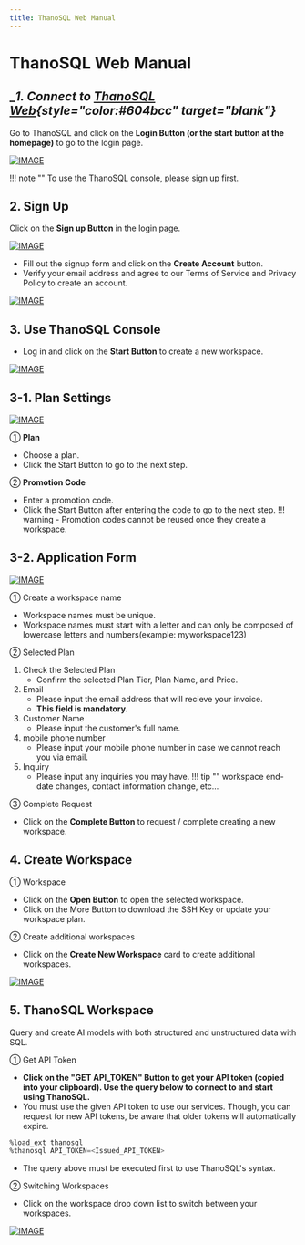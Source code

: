 ```yaml
---
title: ThanoSQL Web Manual
---
```


# __ThanoSQL Web Manual__

## __1. Connect to [ThanoSQL Web](https://www.thanosql.ai/en/){style="color:#604bcc" target="_blank"}__

Go to ThanoSQL and click on the **Login Button (or the start button at the homepage)** to go to the login page.

[![IMAGE](/en/img/getting_started/img0.png)](/en/img/getting_started/img0.png)

!!! note ""
      To use the ThanoSQL console, please sign up first.

## __2. Sign Up__

Click on the **Sign up Button** in the login page.

[![IMAGE](/en/img/getting_started/img1.png)](/en/img/getting_started/img1.png)

- Fill out the signup form and click on the **Create Account** button.
- Verify your email address and agree to our Terms of Service and Privacy Policy to create an account.

[![IMAGE](/en/img/getting_started/img2.png)](/en/img/getting_started/img2.png)

## __3. Use ThanoSQL Console__

- Log in and click on the **Start Button** to create a new workspace.

[![IMAGE](/en/img/getting_started/img3.png)](/en/img/getting_started/img3.png)

## __3-1. Plan Settings__

[![IMAGE](/en/img/getting_started/img4.png)](/en/img/getting_started/img4.png)

① **Plan**

- Choose a plan.
- Click the Start Button to go to the next step.

② **Promotion Code**

- Enter a promotion code.
- Click the Start Button after entering the code to go to the next step.
!!! warning
      - Promotion codes cannot be reused once they create a workspace.

## __3-2. Application Form__

[![IMAGE](/en/img/getting_started/img5.png)](/en/img/getting_started/img5.png)

① Create a workspace name

- Workspace names must be unique.
- Workspace names must start with a letter and can only be composed of lowercase letters and numbers(example: myworkspace123)

② Selected Plan

1. Check the Selected Plan
      - Confirm the selected Plan Tier, Plan Name, and Price.
2. Email
      - Please input the email address that will recieve your invoice.
      - **This field is mandatory.**
3. Customer Name
      - Please input the customer's full name.
4. mobile phone number
      - Please input your mobile phone number in case we cannot reach you via email.
5. Inquiry
      - Please input any inquiries you may have.
!!! tip ""
      workspace end-date changes, contact information change, etc...

③ Complete Request

- Click on the **Complete Button** to request / complete creating a new workspace.

## __4. Create Workspace__

① Workspace

- Click on the **Open Button** to open the selected workspace.
- Click on the More Button to download the SSH Key or update your workspace plan.

② Create additional workspaces

- Click on the **Create New Workspace** card to create additional workspaces.

[![IMAGE](/en/img/getting_started/img6.png)](/en/img/getting_started/img6.png)

## __5. ThanoSQL Workspace__

Query and create AI models with both structured and unstructured data with SQL.

① Get API Token

- **Click on the "GET API_TOKEN" Button to get your API token (copied into your clipboard). Use the query below to connect to and start using ThanoSQL.**
- You must use the given API token to use our services. Though, you can request for new API tokens, be aware that older tokens will automatically expire.
```sql
%load_ext thanosql
%thanosql API_TOKEN=<Issued_API_TOKEN>
```
- The query above must be executed first to use ThanoSQL's syntax.

② Switching Workspaces

- Click on the workspace drop down list to switch between your workspaces.

[![IMAGE](/en/img/getting_started/img7.png)](/en/img/getting_started/img7.png)